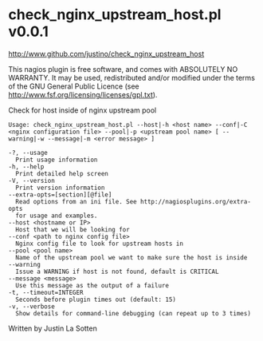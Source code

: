 check_nginx_upstream_host.pl v0.0.1
===================================
http://www.github.com/justino/check_nginx_upstream_host

This nagios plugin is free software, and comes with ABSOLUTELY NO WARRANTY. 
It may be used, redistributed and/or modified under the terms of the GNU 
General Public Licence (see http://www.fsf.org/licensing/licenses/gpl.txt).

Check for host inside of nginx upstream pool

    Usage: check_nginx_upstream_host.pl --host|-h <host name> --conf|-C <nginx configuration file> --pool|-p <upstream pool name> [ --warning|-w --message|-m <error message> ]

    -?, --usage
      Print usage information
    -h, --help
      Print detailed help screen
    -V, --version
      Print version information
    --extra-opts=[section][@file]
      Read options from an ini file. See http://nagiosplugins.org/extra-opts
      for usage and examples.
    --host <hostname or IP>
      Host that we will be looking for
    --conf <path to nginx config file>
      Nginx config file to look for upstream hosts in
    --pool <pool name>
      Name of the upstream pool we want to make sure the host is inside
    --warning
      Issue a WARNING if host is not found, default is CRITICAL
    --message <message>
      Use this message as the output of a failure
    -t, --timeout=INTEGER
      Seconds before plugin times out (default: 15)
    -v, --verbose
      Show details for command-line debugging (can repeat up to 3 times)

Written by Justin La Sotten

